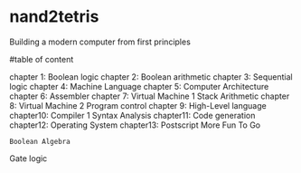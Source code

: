 # nand2tetris
Building a modern computer from first principles

#table of content 

chapter 1: Boolean logic 
chapter 2: Boolean arithmetic
chapter 3: Sequential logic
chapter 4: Machine Language 
chapter 5: Computer Architecture  
chapter 6: Assembler 
chapter 7: Virtual Machine 1 Stack Arithmetic 
chapter 8: Virtual Machine 2 Program control 
chapter 9: High-Level language 
chapter10: Compiler 1 Syntax Analysis 
chapter11: Code generation 
chapter12: Operating System 
chapter13: Postscript More Fun To Go 
 


 	Boolean Algebra 




Gate logic


